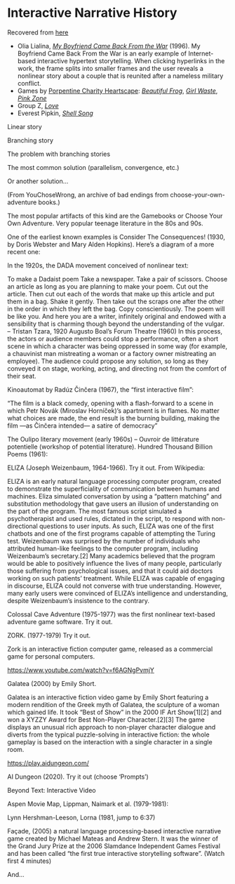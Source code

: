 # Interactive Narrative History

Recovered from [here](https://web.archive.org/web/20231128123714/https://golancourses.net/60120/daily-notes/unit-3-interactive-narrative/interactive-narrative-history/)

* Olia Lialina, [*My Boyfriend Came Back From the War*](https://sites.rhizome.org/anthology/lialina.html) (1996). My Boyfriend Came Back From the War is an early example of Internet-based interactive hypertext storytelling. When clicking hyperlinks in the work, the frame splits into smaller frames and the user reveals a nonlinear story about a couple that is reunited after a nameless military conflict.
* Games by [Porpentine Charity Heartscape](http://slimedaughter.com/games/): [*Beautiful Frog*](http://slimedaughter.com/games/twine/frog/), [*Girl Waste*](http://slimedaughter.com/games/twine/girlwaste/), [*Pink Zone*](http://slimedaughter.com/games/2d/pinkzone/)
* Group Z, [*Love*](https://anthology.rhizome.org/love)
* Everest Pipkin, [*Shell Song*](https://shell-song.neocities.org/)
 

Linear story


Branching story


The problem with branching stories


The most common solution (parallelism, convergence, etc.)

Or another solution…



(From YouChoseWrong, an archive of bad endings from choose-your-own-adventure books.)

The most popular artifacts of this kind are the Gamebooks or Choose Your Own Adventure. Very popular teenage literature in the 80s and 90s.





One of the earliest known examples is Consider The Consequences! (1930, by Doris Webster and Mary Alden Hopkins). Here’s a diagram of a more recent one:



In the 1920s, the DADA movement conceived of nonlinear text:

To make a Dadaist poem
Take a newspaper.
Take a pair of scissors.
Choose an article as long as you are planning to make your poem.
Cut out the article.
Then cut out each of the words that make up this article and put them in a bag.
Shake it gently.
Then take out the scraps one after the other in the order in which they left the bag.
Copy conscientiously.
The poem will be like you.
And here you are a writer, infinitely original and endowed with a sensibility that is charming though beyond the understanding of the vulgar.
– Tristan Tzara, 1920
Augusto Boal’s Forum Theatre (1960)
In this process, the actors or audience members could stop a performance, often a short scene in which a character was being oppressed in some way (for example, a chauvinist man mistreating a woman or a factory owner mistreating an employee). The audience could propose any solution, so long as they conveyed it on stage, working, acting, and directing not from the comfort of their seat.



Kinoautomat by Radúz Činčera (1967),  the “first interactive film”:


“The film is a black comedy, opening with a flash-forward to a scene in which Petr Novák (Miroslav Horníček)’s apartment is in flames. No matter what choices are made, the end result is the burning building, making the film —as Činčera intended— a satire of democracy”

The Oulipo literary movement (early 1960s) – Ouvroir de littérature potentielle (workshop of potential literature). Hundred Thousand Billion Poems (1961):


ELIZA (Joseph Weizenbaum, 1964-1966). Try it out. From Wikipedia:

ELIZA is an early natural language processing computer program, created to demonstrate the superficiality of communication between humans and machines. Eliza simulated conversation by using a “pattern matching” and substitution methodology that gave users an illusion of understanding on the part of the program. The most famous script simulated a psychotherapist and used rules, dictated in the script, to respond with non-directional questions to user inputs. As such, ELIZA was one of the first chatbots and one of the first programs capable of attempting the Turing test. Weizenbaum was surprised by the number of individuals who attributed human-like feelings to the computer program, including Weizenbaum’s secretary.[2] Many academics believed that the program would be able to positively influence the lives of many people, particularly those suffering from psychological issues, and that it could aid doctors working on such patients’ treatment. While ELIZA was capable of engaging in discourse, ELIZA could not converse with true understanding. However, many early users were convinced of ELIZA’s intelligence and understanding, despite Weizenbaum’s insistence to the contrary.



Colossal Cave Adventure (1975-1977) was the first nonlinear text-based adventure game software. Try it out.



ZORK. (1977-1979) Try it out.

Zork is an interactive fiction computer game, released as a commercial game for personal computers.


https://www.youtube.com/watch?v=f6AGNgPvmjY

Galatea (2000) by Emily Short.

Galatea is an interactive fiction video game by Emily Short featuring a modern rendition of the Greek myth of Galatea, the sculpture of a woman which gained life. It took “Best of Show” in the 2000 IF Art Show[1][2] and won a XYZZY Award for Best Non-Player Character.[2][3] The game displays an unusual rich approach to non-player character dialogue and diverts from the typical puzzle-solving in interactive fiction: the whole gameplay is based on the interaction with a single character in a single room.

https://play.aidungeon.com/

AI Dungeon (2020). Try it out (choose ‘Prompts’)

Beyond Text: Interactive Video


Aspen Movie Map, Lippman, Naimark et al. (1979-1981):


Lynn Hershman-Leeson, Lorna (1981, jump to 6:37)



Façade, (2005) a natural language processing-based interactive narrative game created by Michael Mateas and Andrew Stern. It was the winner of the Grand Jury Prize at the 2006 Slamdance Independent Games Festival and has been called “the first true interactive storytelling software”. (Watch first 4 minutes)



And…

